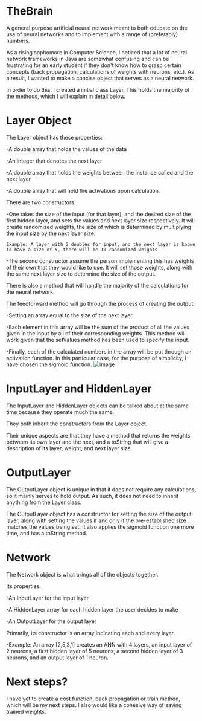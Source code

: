 # TheBrain
A general purpose artificial neural network meant to both educate on the use of neural networks and to implement with a range of (preferably) numbers.

As a rising sophomore in Computer Science, I noticed that a lot of neural network frameworks in Java are somewhat confusing and can be frustrating for an early student if they don't know how to grasp certain concepts (back propagation, calculations of weights with neurons, etc.). As a result, I wanted to make a concise object that serves as a neural network. 

In order to do this, I created a initial class Layer. This holds the majority of the methods, which I will explain in detail below.

# Layer Object
The Layer object has these properties:

  -A double array that holds the values of the data
  
  -An integer that denotes the next layer
  
  -A double array that holds the weights between the instance called and the next layer
  
  -A double array that will hold the activations upon calculation.
 
There are two constructors.

  -One takes the size of the input (for that layer), and the desired size of the first hidden layer, and sets the values and next layer size respectively. It will create randomized weights, the size of which is determined by multiplying the input size by the next layer size.
  
    Example: A layer with 2 doubles for input, and the next layer is known to have a size of 5, there will be 10 randomized weights.
    
  -The second constructor assume the person implementing this has weights of their own that they would like to use. It will set those weights, along with the same next layer size to determine the size of the output.

There is also a method that will handle the majority of the calculations for the neural network.

The feedforward method will go through the process of creating the output:

  -Setting an array equal to the size of the next layer.
  
  -Each element in this array will be the sum of the product of all the values given in the input by all of their corresponding weights. This method will work given that the setValues method has been used to specify the input.
  
  -Finally, each of the calculated numbers in the array will be put through an activation function. In this particular case, for the purpose of simplicity, I have chosen the sigmoid function.
  ![image](https://user-images.githubusercontent.com/104329626/169711939-798b64a0-4973-4aef-8d03-348178bacf3c.png)
  
# InputLayer and HiddenLayer

The InputLayer and HiddenLayer objects can be talked about at the same time because they operate much the same.

They both inherit the constructors from the Layer object.

Their unique aspects are that they have a method that returns the weights between its own layer and the next, and a toString that will give a description of its layer, weight, and next layer size. 

# OutputLayer
The OutputLayer object is unique in that it does not require any calculations, so it mainly serves to hold output. As such, it does not need to inherit anything from the Layer class.

The OutputLayer object has a constructor for setting the size of the output layer, along with setting the values if and only if the pre-established size matches the values being set. It also applies the sigmoid function one more time, and has a toString method.

# Network
The Network object is what brings all of the objects together.

Its properties:

  -An InputLayer for the input layer

  -A HiddenLayer array for each hidden layer the user decides to make
    
   -An OutputLayer for the output layer

Primarily, its constructor is an array indicating each and every layer.

  -Example: An array [2,5,3,1] creates an ANN with 4 layers, an input layer of 2 neurons, a first hidden layer of 5 neurons, a second hidden layer of 3 neurons, and an output layer of 1 neuron.
  
# Next steps?

I have yet to create a cost function, back propagation or train method, which will be my next steps. I also would like a cohesive way of saving trained weights. 
